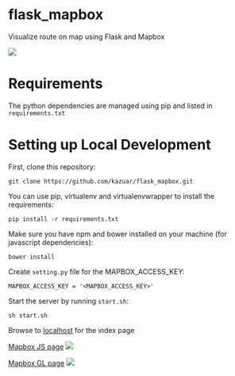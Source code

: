 # flask_mapbox

Visualize route on map using Flask and Mapbox

![](doc/mapbox_gl.gif)

Requirements
============

The python dependencies are managed using pip and listed in
`requirements.txt`

Setting up Local Development
============================

First, clone this repository:

    git clone https://github.com/kazuar/flask_mapbox.git

You can use pip, virtualenv and virtualenvwrapper to install the requirements:

    pip install -r requirements.txt
 
Make sure you have npm and bower installed on your machine (for javascript dependencies):

    bower install

Create `setting.py` file for the MAPBOX_ACCESS_KEY:

	MAPBOX_ACCESS_KEY = '<MAPBOX_ACCESS_KEY>'	

Start the server by running `start.sh`:

	sh start.sh

Browse to [localhost](http://127.0.0.1:5000) for the index page

[Mapbox JS page](http://127.0.0.1:5000/mapbox_js)
![](doc/mapbox_js.png)

[Mapbox GL page](http://127.0.0.1:5000/mapbox_gl)
![](doc/mapbox_gl.png)
